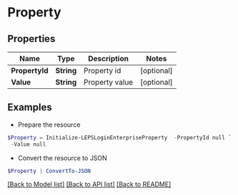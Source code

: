 # Property
## Properties

Name | Type | Description | Notes
------------ | ------------- | ------------- | -------------
**PropertyId** | **String** | Property id | [optional] 
**Value** | **String** | Property value | [optional] 

## Examples

- Prepare the resource
```powershell
$Property = Initialize-LEPSLoginEnterpriseProperty  -PropertyId null `
 -Value null
```

- Convert the resource to JSON
```powershell
$Property | ConvertTo-JSON
```

[[Back to Model list]](../README.md#documentation-for-models) [[Back to API list]](../README.md#documentation-for-api-endpoints) [[Back to README]](../README.md)

